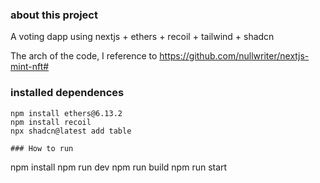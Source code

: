 ### about this project

A voting dapp using nextjs + ethers + recoil + tailwind + shadcn

The arch of the code, I reference to https://github.com/nullwriter/nextjs-mint-nft#

### installed dependences

```
npm install ethers@6.13.2
npm install recoil
npx shadcn@latest add table

### How to run

```

npm install
npm run dev
npm run build
npm run start

```

```
